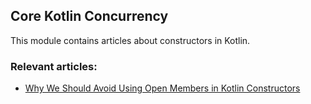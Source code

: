 ## Core Kotlin Concurrency

This module contains articles about constructors in Kotlin.

### Relevant articles:
- [Why We Should Avoid Using Open Members in Kotlin Constructors](https://www.baeldung.com/kotlin/constructors-avoid-open-memberstructors)
